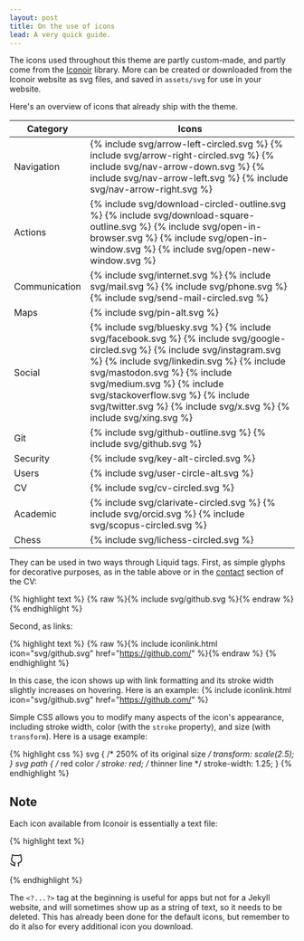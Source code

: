 ```yaml
---
layout: post
title: On the use of icons
lead: A very quick guide.
---
```


The icons used throughout this theme are partly custom-made, and partly come from the [Iconoir](https://iconoir.com/) library. More can be created or downloaded from the Iconoir website as svg files, and saved in `assets/svg` for use in your website.

Here's an overview of icons that already ship with the theme.

<table class="table">
  <thead>
    <tr>
      <th>Category</th>
      <th>Icons</th>
    </tr>
  </thead>
  <tbody>
    <tr>
      <td>Navigation</td>
      <td>
      {% include svg/arrow-left-circled.svg %}
      {% include svg/arrow-right-circled.svg %}
      {% include svg/nav-arrow-down.svg %}
      {% include svg/nav-arrow-left.svg %}
      {% include svg/nav-arrow-right.svg %}
      </td>
    </tr>
    <tr>
      <td>Actions</td>
      <td>
      {% include svg/download-circled-outline.svg %}
      {% include svg/download-square-outline.svg %}
      {% include svg/open-in-browser.svg %}
      {% include svg/open-in-window.svg %}
      {% include svg/open-new-window.svg %}
      </td>
    </tr>
    <tr>
      <td>Communication</td>
      <td>
      {% include svg/internet.svg %}
      {% include svg/mail.svg %}
      {% include svg/phone.svg %}
      {% include svg/send-mail-circled.svg %}
      </td>
    </tr>
    <tr>
      <td>Maps</td>
      <td>
      {% include svg/pin-alt.svg %}
      </td>
    </tr>
    <tr>
      <td>Social</td>
      <td>
      {% include svg/bluesky.svg %}
      {% include svg/facebook.svg %}
      {% include svg/google-circled.svg %}
      {% include svg/instagram.svg %}
      {% include svg/linkedin.svg %}
      {% include svg/mastodon.svg %}
      {% include svg/medium.svg %}
      {% include svg/stackoverflow.svg %}
      {% include svg/twitter.svg %}
      {% include svg/x.svg %}
      {% include svg/xing.svg %}
      </td>
    </tr>
    <tr>
      <td>Git</td>
      <td>
      {% include svg/github-outline.svg %}
      {% include svg/github.svg %}
      </td>
    </tr>
    <tr>
      <td>Security</td>
      <td>
      {% include svg/key-alt-circled.svg %}
      </td>
    </tr>
    <tr>
      <td>Users</td>
      <td>
      {% include svg/user-circle-alt.svg %}
      </td>
    </tr>
    <tr>
      <td>CV</td>
      <td>
      {% include svg/cv-circled.svg %}
      </td>
    </tr>
    <tr>
      <td>Academic</td>
      <td>
      {% include svg/clarivate-circled.svg %}
      {% include svg/orcid.svg %}
      {% include svg/scopus-circled.svg %}
      </td>
    </tr>
    <tr>
      <td>Chess</td>
      <td>
      {% include svg/lichess-circled.svg %}
      </td>
    </tr>
  </tbody>
</table>

They can be used in two ways through Liquid tags. First, as simple glyphs for decorative purposes, as in the table above or in the [contact](/cv) section of the CV:

{% highlight text %}
{% raw %}{% include svg/github.svg %}{% endraw %}
{% endhighlight %}

Second, as links:

{% highlight text %}
{% raw %}{% include iconlink.html icon="svg/github.svg" href="https://github.com/" %}{% endraw %}
{% endhighlight %}

In this case, the icon shows up with link formatting and its stroke width slightly increases on hovering. Here is an example: {% include iconlink.html icon="svg/github.svg" href="https://github.com/" %}

Simple CSS allows you to modify many aspects of the icon's appearance, including stroke width, color (with the `stroke` property), and size (with `transform`). Here is a usage example:

{% highlight css %}
svg {
  /* 250% of its original size */
  transform: scale(2.5);
  }
svg path {
    /* red color */
    stroke: red;
    /* thinner line */
    stroke-width: 1.25;
  }
{% endhighlight %}

## Note

Each icon available from Iconoir is essentially a text file:

{% highlight text %}

<?xml version="1.0" encoding="UTF-8"?><svg width="24px" height="24px" stroke-width="1.5" viewBox="0 0 24 24" fill="none" xmlns="http://www.w3.org/2000/svg" color="#000000"><path d="M16 22.027v-2.87a3.37 3.37 0 00-.94-2.61c3.14-.35 6.44-1.54 6.44-7a5.44 5.44 0 00-1.5-3.75 5.07 5.07 0 00-.09-3.77s-1.18-.35-3.91 1.48a13.38 13.38 0 00-7 0c-2.73-1.83-3.91-1.48-3.91-1.48A5.07 5.07 0 005 5.797a5.44 5.44 0 00-1.5 3.78c0 5.42 3.3 6.61 6.44 7a3.37 3.37 0 00-.94 2.58v2.87M9 20.027c-3 .973-5.5 0-7-3" stroke="#000000" stroke-width="1.5" stroke-linecap="round" stroke-linejoin="round"></path></svg>

{% endhighlight %}

The `<?...?>` tag at the beginning is useful for apps but not for a Jekyll website, and will sometimes show up as a string of text, so it needs to be deleted. This has already been done for the default icons, but remember to do it also for every additional icon you download.
